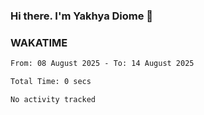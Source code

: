 ### Hi there. I'm Yakhya Diome 👋

### WAKATIME
<!--START_SECTION:waka-->

```txt
From: 08 August 2025 - To: 14 August 2025

Total Time: 0 secs

No activity tracked
```

<!--END_SECTION:waka-->
